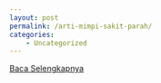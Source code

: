 ```yaml
---
layout: post
permalink: /arti-mimpi-sakit-parah/
categories:
    - Uncategorized
---
```


[Baca Selengkapnya](/04)
